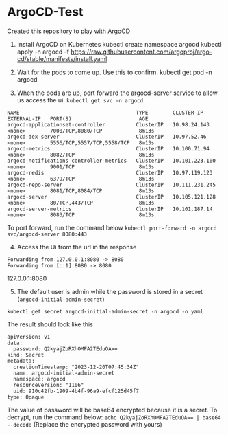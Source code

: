 # ArgoCD-Test
Created this repository to play with ArgoCD

1) Install ArgoCD on Kubernetes
kubectl create namespace argocd
kubectl apply -n argocd -f https://raw.githubusercontent.com/argoproj/argo-cd/stable/manifests/install.yaml

2) Wait for the pods to come up. Use this to confirm.
kubectl get pod -n argocd

3) When the pods are up, port forward the argocd-server service to allow us access the ui.
  `` kubectl get svc -n argocd ``                          
```
NAME                                      TYPE        CLUSTER-IP       EXTERNAL-IP   PORT(S)                      AGE
argocd-applicationset-controller          ClusterIP   10.98.24.143     <none>        7000/TCP,8080/TCP            8m13s
argocd-dex-server                         ClusterIP   10.97.52.46      <none>        5556/TCP,5557/TCP,5558/TCP   8m13s
argocd-metrics                            ClusterIP   10.100.71.94     <none>        8082/TCP                     8m13s
argocd-notifications-controller-metrics   ClusterIP   10.101.223.100   <none>        9001/TCP                     8m13s
argocd-redis                              ClusterIP   10.97.119.123    <none>        6379/TCP                     8m13s
argocd-repo-server                        ClusterIP   10.111.231.245   <none>        8081/TCP,8084/TCP            8m13s
argocd-server                             ClusterIP   10.105.121.128   <none>        80/TCP,443/TCP               8m13s
argocd-server-metrics                     ClusterIP   10.101.187.14    <none>        8083/TCP                     8m13s
```

To port forward, run the command below
```kubectl port-forward -n argocd svc/argocd-server 8080:443```

4) Access the Ui from the url in the response
```
Forwarding from 127.0.0.1:8080 -> 8080
Forwarding from [::1]:8080 -> 8080
```
127.0.0.1:8080 

5) The default user is admin while the password is stored in a secret (```argocd-initial-admin-secret```)
   
``kubectl get secret argocd-initial-admin-secret -n argocd -o yaml``

The result should look like this

```
apiVersion: v1
data:
  password: Q2kyajZoRXhOMFA2TEduOA==
kind: Secret
metadata:
  creationTimestamp: "2023-12-20T07:45:34Z"
  name: argocd-initial-admin-secret
  namespace: argocd
  resourceVersion: "1106"
  uid: 910c42fb-1909-4b4f-96a9-efcf125d45f7
type: Opaque
```

The value of password will be base64 encrypted because it is a secret. To decrypt, run the command below:
`` echo Q2kyajZoRXhOMFA2TEduOA== | base64 --decode ``
(Replace the encrypted password with yours)

